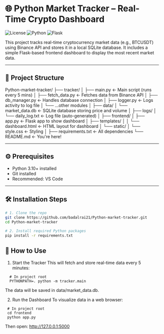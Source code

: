 # 🌐 Python Market Tracker – Real-Time Crypto Dashboard

![License](https://img.shields.io/badge/license-MIT-green)
![Python](https://img.shields.io/badge/Python-3.10+-blue?logo=python)
![Flask](https://img.shields.io/badge/Flask-3.1.1-yellow?logo=flask)

This project tracks real-time cryptocurrency market data (e.g., BTCUSDT) using Binance API and stores it in a local SQLite database. It includes a simple Flask-based frontend dashboard to display the most recent market data.

---

## 📁 Project Structure

Python-market-tracker/
├── tracker/
│ ├── main.py ← Main script (runs every 5 mins)
│ ├── fetch_data.py ← Fetches data from Binance API
│ ├── db_manager.py ← Handles database connection
│ ├── logger.py ← Logs activity to log file
│ └── ...other modules
│
├── data/
│ └── market_data.db ← SQLite database storing price and volume
│
├── logs/
│ └── daily_log.txt ← Log file (auto-generated)
│
├── frontend/
│ ├── app.py ← Flask app to show dashboard
│ ├── templates/
│ │ └── dashboard.html ← HTML layout for dashboard
│ └── static/
│ └── style.css ← Styling
│
├── requirements.txt ← All dependencies
└── README.md ← You're here!


---

## ⚙️ Prerequisites

- Python 3.10+ installed
- Git installed
- Recommended: VS Code

---

## 🛠️ Installation Steps

```bash
# 1. Clone the repo
git clone https://github.com/badalrai21/Python-market-tracker.git
cd Python-market-tracker

# 2. Install required Python packages
pip install -r requirements.txt
```

## 🚀 How to Use

  1. Start the Tracker
  This will fetch and store real-time data every 5 minutes:
  
```
  # In project root
  PYTHONPATH=. python -m tracker.main
```
  The data will be saved in data/market_data.db.
  
  2. Run the Dashboard
  To visualize data in a web browser:
  
 ```
  # In project root
  cd frontend
  python app.py
```
  Then open: http://127.0.0.1:5000
